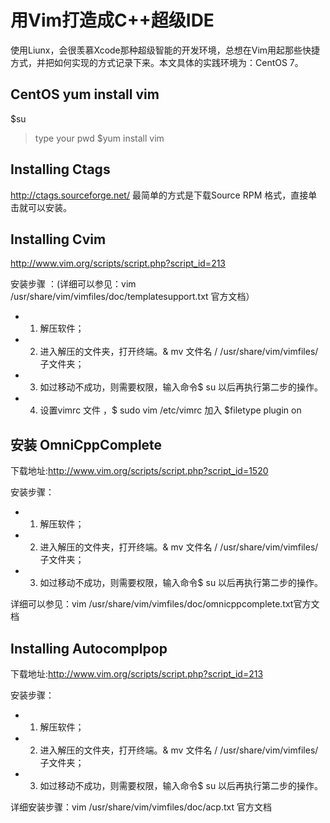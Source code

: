 # 用Vim打造成C++超级IDE
  使用Liunx，会很羡慕Xcode那种超级智能的开发环境，总想在Vim用起那些快捷方式，并把如何实现的方式记录下来。本文具体的实践环境为：CentOS 7。
## CentOS yum install vim
$su
>type your pwd
$yum install vim 

## Installing Ctags
http://ctags.sourceforge.net/
最简单的方式是下载Source RPM 格式，直接单击就可以安装。

## Installing Cvim
http://www.vim.org/scripts/script.php?script_id=213

安装步骤 ：(详细可以参见：vim /usr/share/vim/vimfiles/doc/templatesupport.txt 官方文档）
+ 1. 解压软件；
+ 2. 进入解压的文件夹，打开终端。& mv 文件名 / /usr/share/vim/vimfiles/子文件夹；
+ 3. 如过移动不成功，则需要权限，输入命令$ su 以后再执行第二步的操作。
+ 4. 设置vimrc 文件 ，$ sudo vim /etc/vimrc 加入 $filetype plugin on

## 安装 OmniCppComplete
下载地址:http://www.vim.org/scripts/script.php?script_id=1520

安装步骤：
+ 1. 解压软件；
+ 2. 进入解压的文件夹，打开终端。& mv 文件名 / /usr/share/vim/vimfiles/子文件夹；
+ 3. 如过移动不成功，则需要权限，输入命令$ su 以后再执行第二步的操作。

详细可以参见：vim /usr/share/vim/vimfiles/doc/omnicppcomplete.txt官方文档

## Installing Autocomplpop
下载地址:http://www.vim.org/scripts/script.php?script_id=213

安装步骤：
+ 1. 解压软件；
+ 2. 进入解压的文件夹，打开终端。& mv 文件名 / /usr/share/vim/vimfiles/ 子文件夹；
+ 3. 如过移动不成功，则需要权限，输入命令$ su 以后再执行第二步的操作。

详细安装步骤：vim  /usr/share/vim/vimfiles/doc/acp.txt 官方文档

